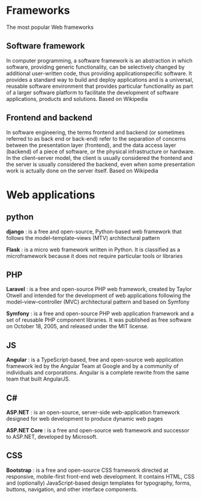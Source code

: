 # Frameworks
The most popular Web frameworks

## Software framework 
In computer programming, a software framework is an abstraction in which software, providing generic functionality, can be selectively changed by additional user-written code, thus providing applicationspecific software. It provides a standard way to build and deploy applications and is a universal, reusable software environment that provides particular functionality as part of a larger software platform to facilitate the development of software applications, products and solutions. Based on Wikipedia 

## Frontend and backend 
In software engineering, the terms frontend and backend (or sometimes referred to as back end or back-end) refer to the separation of concerns between the presentation layer (frontend), and the data access layer (backend) of a piece of software, or the physical infrastructure or hardware. In the client–server model, the client is usually considered the frontend and the server is usually considered the backend, even when some presentation work is actually done on the server itself. Based on Wikipedia 

# Web applications
## python
**django** : is a free and open-source, Python-based web 
framework that follows the model–template–views (MTV) architectural pattern 

**Flask** :  is a micro web framework written in Python. It is classified as a microframework because it does not require particular tools or libraries 

## PHP
**Laravel** : is a free and open-source PHP web framework, created by Taylor Otwell and intended for the development of web applications following the model–view–controller (MVC) architectural pattern and based on Symfony 

**Symfony** : is a free and open-source PHP web application framework and a set of reusable PHP component libraries. It was published as free software on October 18, 2005, and released under the MIT license. 

## JS
**Angular** : is a TypeScript-based, free and open-source web application framework led by the Angular Team at Google and by a community of individuals and corporations. Angular is a complete rewrite from the same team that built AngularJS. 

## C#
**ASP.NET** : is an open-source, server-side web-application 
framework designed for web development to produce dynamic web pages 

**ASP.NET Core** : is a free and open-source web framework and successor to ASP.NET, developed by Microsoft. 
  
## CSS 
**Bootstrap** : is a free and open-source CSS framework directed at 
responsive, mobile-first front-end web development. It contains HTML, CSS and (optionally) JavaScript-based design templates for typography, forms, buttons, navigation, and other interface components. 

  
  
